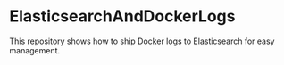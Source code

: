 # ElasticsearchAndDockerLogs
This repository shows how to ship Docker logs to Elasticsearch for easy management.
